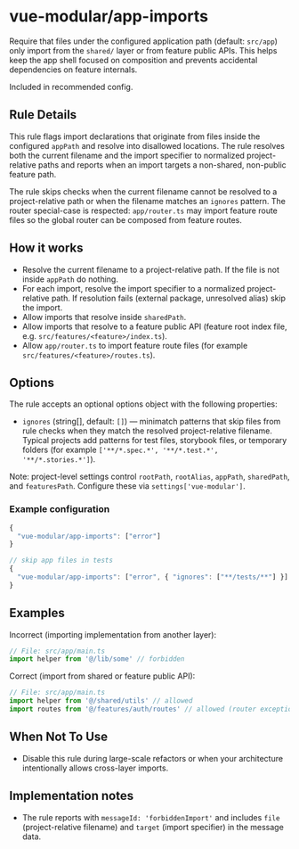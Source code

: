 # vue-modular/app-imports

Require that files under the configured application path (default: `src/app`) only
import from the `shared/` layer or from feature public APIs. This helps keep the
app shell focused on composition and prevents accidental dependencies on feature
internals.

Included in recommended config.

## Rule Details

This rule flags import declarations that originate from files inside the
configured `appPath` and resolve into disallowed locations. The rule resolves
both the current filename and the import specifier to normalized project-
relative paths and reports when an import targets a non-shared, non-public
feature path.

The rule skips checks when the current filename cannot be resolved to a
project-relative path or when the filename matches an `ignores` pattern.
The router special-case is respected: `app/router.ts` may import feature route
files so the global router can be composed from feature routes.

## How it works

- Resolve the current filename to a project-relative path. If the file is not
  inside `appPath` do nothing.
- For each import, resolve the import specifier to a normalized project-relative
  path. If resolution fails (external package, unresolved alias) skip the
  import.
- Allow imports that resolve inside `sharedPath`.
- Allow imports that resolve to a feature public API (feature root index file,
  e.g. `src/features/<feature>/index.ts`).
- Allow `app/router.ts` to import feature route files (for example
  `src/features/<feature>/routes.ts`).

## Options

The rule accepts an optional options object with the following properties:

- `ignores` (string[], default: `[]`) — minimatch patterns that skip files from
  rule checks when they match the resolved project-relative filename. Typical
  projects add patterns for test files, storybook files, or temporary folders
  (for example `['**/*.spec.*', '**/*.test.*', '**/*.stories.*']`).

Note: project-level settings control `rootPath`, `rootAlias`, `appPath`,
`sharedPath`, and `featuresPath`. Configure these via `settings['vue-modular']`.

### Example configuration

```js
{
  "vue-modular/app-imports": ["error"]
}

// skip app files in tests
{
  "vue-modular/app-imports": ["error", { "ignores": ["**/tests/**"] }]
}
```

## Examples

Incorrect (importing implementation from another layer):

```ts
// File: src/app/main.ts
import helper from '@/lib/some' // forbidden
```

Correct (import from shared or feature public API):

```ts
// File: src/app/main.ts
import helper from '@/shared/utils' // allowed
import routes from '@/features/auth/routes' // allowed (router exception)
```

## When Not To Use

- Disable this rule during large-scale refactors or when your architecture
  intentionally allows cross-layer imports.

## Implementation notes

- The rule reports with `messageId: 'forbiddenImport'` and includes `file`
  (project-relative filename) and `target` (import specifier) in the message
  data.
